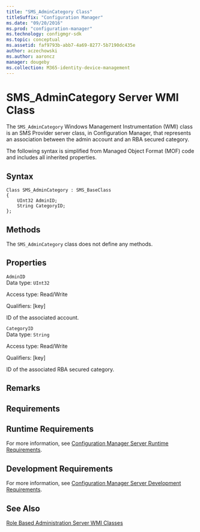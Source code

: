 ```yaml
---
title: "SMS_AdminCategory Class"
titleSuffix: "Configuration Manager"
ms.date: "09/20/2016"
ms.prod: "configuration-manager"
ms.technology: configmgr-sdk
ms.topic: conceptual
ms.assetid: faf9793b-abb7-4a69-8277-5b7190dc435e
author: aczechowski
ms.author: aaroncz
manager: dougeby
ms.collection: M365-identity-device-management
---
```

# SMS_AdminCategory Server WMI Class
The `SMS_AdminCategory` Windows Management Instrumentation (WMI) class is an SMS Provider server class, in Configuration Manager, that represents an association between the admin account and an RBA secured category.  

 The following syntax is simplified from Managed Object Format (MOF) code and includes all inherited properties.  

## Syntax  

```  
Class SMS_AdminCategory : SMS_BaseClass  
{  
    UInt32 AdminID;  
    String CategoryID;  
};  
```  

## Methods  
 The `SMS_AdminCategory` class does not define any methods.  

## Properties  
 `AdminID`  
 Data type: `UInt32`  

 Access type: Read/Write  

 Qualifiers: [key]  

 ID of the associated account.  

 `CategoryID`  
 Data type: `String`  

 Access type: Read/Write  

 Qualifiers: [key]  

 ID of the associated RBA secured category.  

## Remarks  

## Requirements  

## Runtime Requirements  
 For more information, see [Configuration Manager Server Runtime Requirements](../../../../../develop/core/reqs/server-runtime-requirements.md).  

## Development Requirements  
 For more information, see [Configuration Manager Server Development Requirements](../../../../../develop/core/reqs/server-development-requirements.md).  

## See Also  
 [Role Based Administration Server WMI Classes](../../../../../develop/reference/core/servers/configure/role-based-administration-server-wmi-classes.md)
